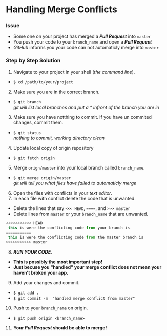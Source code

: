 # Handling Merge Conflicts
### Issue
* Some one on your project has merged a **_Pull Request_** into `master`
* You push your code to your `branch_name` and open a **_Pull Request_**
* _GitHub_ informs you your code can not automaticly merge into `master`

### Step by Step Solution
1. Navigate to your project in your shell (*the command line*).
  * `$ cd /path/to/your/project`
2. Make sure you are in the correct branch.
 * `$ git branch`  
  _git will list local branches and put a * infront of the branch you are in_
3. Make sure you have notthing to commit. If you have un commited changes, commit them.
 * `$ git status`  
  _nothing to commit, working directory clean_
4. Update local copy of origin repository
 * `$ git fetch origin`  
5. Merge `orign/master` into your local branch called `branch_name`.
  * `$ git merge origin/master`  
   *git will tell you what files have failed to automaticly merge* 
6. Open the files with conflicts in your _text editor_.
7. In each file with conflict delete the code that is unwanted.
  * Delete the lines that say `<<< HEAD`, `====`, and `>>> master`
  * Delete lines from `master` or your `branch_name` that are unwanted.
  ```javascript
 <<<<<<<<<<< HEAD 
   this is were the conflicting code from your branch is
 ===========
   this is were the conflicting code from the master branch is
 >>>>>>>>>>> master 
``` 
8. **_RUN YOUR CODE_**.
 * **This is possibly the most important step!**
 * **Just becuse you "handled" your merge conflict does not mean your haven't broken your app.**
9. Add your changes and commit.
  * `$ git add .`
  * `$ git commit -m  "handled merge conflict from master"`
10. Push to your `branch_name` on origin.
  * `$ git push origin <branch_name>`
11. **Your _Pull Request_ should be able to merge!**
 
